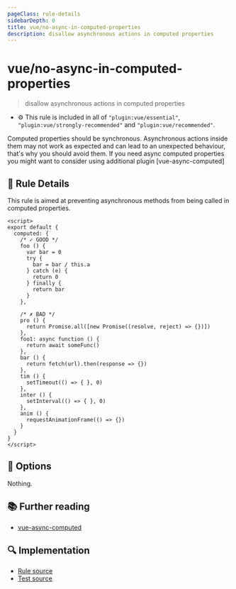```yaml
---
pageClass: rule-details
sidebarDepth: 0
title: vue/no-async-in-computed-properties
description: disallow asynchronous actions in computed properties
---
```

# vue/no-async-in-computed-properties
> disallow asynchronous actions in computed properties

- :gear: This rule is included in all of `"plugin:vue/essential"`, `"plugin:vue/strongly-recommended"` and `"plugin:vue/recommended"`.

Computed properties should be synchronous. Asynchronous actions inside them may not work as expected and can lead to an unexpected behaviour, that's why you should avoid them.
If you need async computed properties you might want to consider using additional plugin [vue-async-computed]

## :book: Rule Details

This rule is aimed at preventing asynchronous methods from being called in computed properties.

<eslint-code-block :rules="{'vue/no-async-in-computed-properties': ['error']}">

```vue
<script>
export default {
  computed: {
    /* ✓ GOOD */
    foo () {
      var bar = 0
      try {
        bar = bar / this.a
      } catch (e) {
        return 0
      } finally {
        return bar
      }
    },

    /* ✗ BAD */
    pro () {
      return Promise.all([new Promise((resolve, reject) => {})])
    },
    foo1: async function () {
      return await someFunc()
    },
    bar () {
      return fetch(url).then(response => {})
    },
    tim () {
      setTimeout(() => { }, 0)
    },
    inter () {
      setInterval(() => { }, 0)
    },
    anim () {
      requestAnimationFrame(() => {})
    }
  }
}
</script>
```

</eslint-code-block>

## :wrench: Options

Nothing.

## :books: Further reading

- [vue-async-computed](https://github.com/foxbenjaminfox/vue-async-computed)

## :mag: Implementation

- [Rule source](https://github.com/vuejs/eslint-plugin-vue/blob/master/lib/rules/no-async-in-computed-properties.js)
- [Test source](https://github.com/vuejs/eslint-plugin-vue/blob/master/tests/lib/rules/no-async-in-computed-properties.js)
